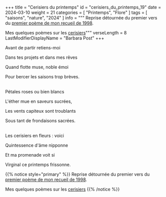 +++
title = "Cerisiers du printemps"
id = "cerisiers_du_printemps_19"
date = 2024-03-10
weight = 21
categories = [ "Printemps", "Flore" ]
tags = [ "saisons", "nature", "2024" ]
info = """
Reprise détournée du premier vers du [premier poème de mon recueil de 1998](../5_cinquieme_saison/le_depart_de_l_amant).

Mes quelques poèmes sur les [cerisiers](/search?search-by=cerisiers)"""
verseLength = 8
LastModifierDisplayName = "Barbara Post"
+++

Avant de partir retiens-moi

Dans tes projets et dans mes rêves

Quand flotte muse, noble émoi

Pour bercer les saisons trop brèves.

 \
Pétales roses ou bien blancs

L'éther mue en saveurs sucrées,

Les vents capiteux sont troublants

Sous tant de frondaisons sacrées.

 \
Les cerisiers en fleurs : voici

Quintessence d'âme nipponne

Et ma promenade voit si

Virginal ce printemps frissonne.

{{% notice style="primary" %}}
Reprise détournée du premier vers du [premier poème de mon recueil de 1998](../5_cinquieme_saison/le_depart_de_l_amant).

Mes quelques poèmes sur les [cerisiers](/search?search-by=cerisiers)
{{% /notice %}}

